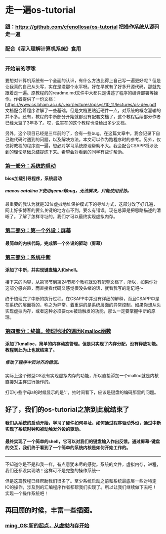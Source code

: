 # 走一遍os-tutorial
### 跟：https://github.com/cfenollosa/os-tutorial 把操作系统从源码走一遍
### 配合《深入理解计算机系统》食用
-------------

### 开始前的啰嗦

要想对计算机系统有一个全面的认识，有什么方法比得上自己写一遍更好呢？但是让我真的自己从头写，实在是没那个水平呀。好在早就有了好多开源代码，那就先跟着走一遍。原教程的的readme.md文件中大都只是讲述了程序的编译部署等操作。作者提供了一份文档：https://www.cs.bham.ac.uk/~exr/lectures/opsys/10_11/lectures/os-dev.pdf 文档配合着程序讲解了一些基础。但是文档更贴近硬件一点，对系统的概念灌输的并不多。还有，教程的中断部分开始就都没有配套文档了，这个教程后续部分作者已经太监了3年多了。哎，说实在的这个教程也没给出多少文档。

另外，这个项目已经是三年前的了，会有一些bug。在这篇文章中，我会记录下自己跑代码时遇到的问题，以及解决方法。本文可以作为跑程序时的参考。另外，仅仅将教程的程序跑一遍，想必对学习系统原理帮助不大。我会配合CSAPP将涉及到的理论基础总结提炼下来。希望会对看到的同学有些许帮助。


### [第一部分：系统的启动](https://github.com/isyiming/live-up/OS/OSpart1.md)
#### bios加载引导程序，系统启动
##### macos catalina下使用qemu有bug，无法解决，只能使用妥协。

最重要的我认为就是32位虚拟地址保护模式下的寻址方式，这部分改了好几遍，网上好多博客的要么关键的地方点不到，要么有错误。现在总算是把思路描述的清晰了。了解了怎样寻址的，我们才可以最终实现虚拟内存。

### [第二部分：第一个外设：屏幕](https://github.com/isyiming/live-up/OS/OSpart2.md)
#### 最简单的内核代码，完成第一个外设的驱动（屏幕）

### [第三部分：系统中断](https://github.com/isyiming/live-up/OS/OSpart3.md)
#### 添加了中断，并实现键盘输入和shell。
接下来的内容，从第18节到第24节那个教程就没有配套文档了，所以，如果你对这部分感兴趣，而直接看代码又感觉很没头绪的话，就看我写的笔记吧～

终于梳理完了中断的执行过程。在CSAPP中并没有详细的解释，而且CSAPP中是在系统的层面将的，称之为异常。着重讲的是系统层面的异常控制。如果你想从头实现虚拟内存，或者这种必须要cpu被动触发的功能，那么一定要掌握中断的原理。

### [第四部分：终篇，物理地址的遍历Kmalloc函数](https://github.com/isyiming/live-up/OS/OSpart4.md)
#### 添加了kmalloc，简单的内存动态管理。但是只实现了内存分配，没有释放功能。教程到此为止也就结束了。
##### 修改了程序中页对齐的错误。

实际上这个微型OS没有实现虚拟内存的功能，所以直接添加一个malloc就是内核直接对主存进行操作的。

打印小些字母a的时候显示的是':'，抽时间看下，应该是键盘的编码那里的问题。

## 好了，我们的os-tutorial之旅到此就结束了
#### 我们从系统的启动开始，学习了硬件如何寻址，如何通过程序驱动外设，通过中断实现了系统时钟和被动触发外设的驱动。
#### 最终实现了一个简单的shell，它可以对我们的键盘输入作出反馈。通过屏幕-键盘的交互，我们终于看到了一个简单的系统内核是如何开始工作的。
---------------

不知道你是不是和我一样，有点意犹未尽的感觉。系统的文件，虚拟内存，进程，我们还都没实现呐！这样可不是完整的操作系统～

但是这篇教程已经帮助我们很多了。至少系统启动之前和系统最底层一些对特定IO的操作，涉及到的汇编程序作者都帮我们实现了。所以让我们继续做下去吧！实现一个操作系统吧！

## 再回顾的时候，丰富一些插图。


### [ming_OS:新的起点，从虚拟内存开始](https://github.com/isyiming/ming_OS)
